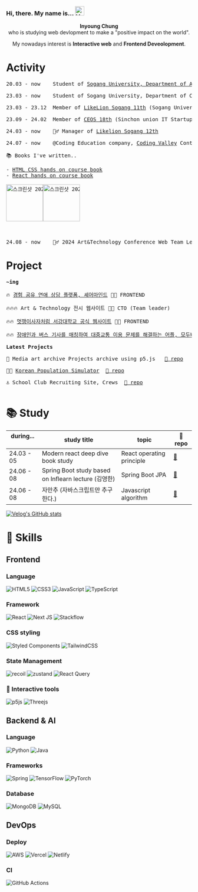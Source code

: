 ### Hi, there. My name is... <img src="https://raw.githubusercontent.com/Tarikul-Islam-Anik/Animated-Fluent-Emojis/master/Emojis/Hand%20gestures/Hand%20with%20Fingers%20Splayed%20Light%20Skin%20Tone.png" alt="Hand with Fingers Splayed Light Skin Tone" width="25" height="25" />

<p align="center"> <b>Inyoung Chung</b> <br/> who is studying web devlopment to make a "positive impact on the world".</p>
<p align="center"> My nowadays interest is <b>Interactive web</b> and <b>Frontend Deveolopment</b>. </p>

# Activity


<pre>
20.03 - now    Student of <a href="https://creative.sogang.ac.kr/">Sogang University, Department of Art and Technology</a>
  
23.03 - now    Student of Sogang University, Department of Convergence Software
  
23.03 - 23.12  Member of <a href="">LikeLion Sogang 11th</a> (Sogang University IT Startup club) - Frontend part
  
23.09 - 24.02  Member of <a href="https://ceos-sinchon.com/">CEOS 18th</a> (Sinchon union IT Startup club) - Frontend part
  
24.03 - now    🦸‍♂️ Manager of <a href="https://github.com/LIKELION-SOGANG">Likelion Sogang 12th</a>
  
24.07 - now    @Coding Education company, <a href="https://www.codingvalley.com/">Coding Valley</a> Contents Team

📚 Books I've written..

- <a href="https://www.codingvalley.com/about/book">HTML CSS hands on course book</a>
- <a href="https://www.codingvalley.com/about/book">React hands on course book</a>
  
<img width="100" alt="스크린샷 2024-09-16 오후 5 27 07" src="https://github.com/user-attachments/assets/4f1c3ad2-58af-42cc-bd19-6760ea1e510d"><img width="100" alt="스크린샷 2024-09-16 오후 5 27 27" src="https://github.com/user-attachments/assets/4c886525-9d1b-4e24-ab4c-ffda0fe6b2db">


  
24.08 - now    🦸‍♂️ 2024 Art&Technology Conference Web Team Leader
</pre>

# Project

<pre>
<b>~ing</b>

🔥 <a href="https://www.sharemindapp.com/share">경험 공유 연애 상담 플랫폼, 셰어마인드</a> 👨‍💻 FRONTEND 

🔥🔥🔥 Art & Technology 전시 웹사이트 👨‍💻 CTO (Team leader)

🔥🔥 <a href="https://www.likelionsg.site/">멋쟁이사자처럼 서강대학교 공식 웹사이트</a> 👨‍💻 FRONTEND

🔥🔥 <a href="https://github.com/Modubus/ModubusFrontend">장애인과 버스 기사를 매칭하여 대중교통 이용 문제를 해결하는 어플, 모두버스</a> 👨‍💻 FRONTEND

<b>Latest Projects</b>
  
🎨 Media art archive Projects archive using p5.js   <a href="https://github.com/rmdnps10/p5.js-algorithmic-work">🔗 repo</a>
  
👩‍🦲 <a href="https://korea-population-simulator.vercel.app/">Korean Population Simulator</a>  <a href="https://github.com/rmdnps10/Korea-Population-Simulator?tab=readme-ov-file">🔗 repo</a>

⚓️ School Club Recruiting Site, Crews  <a href="https://github.com/Goonco/crews-old-client">🔗 repo</a>

</pre>

# 📚 Study

| during... &nbsp;&nbsp;&nbsp;&nbsp; | study title                       | topic                     | 🔗 repo
| ---------- | --------------------------------- | ------------------------- | --------------------------------------------------------- |
| 24.03 - 05 | Modern react deep dive book study      | React operating principle | [🔗](https://github.com/Deep-Dive-React/react-study-archive)    |
| 24.06 - 08 | Spring Boot study based on Inflearn lecture (김영한)      | Spring Boot JPA           | [🔗](https://github.com/Mustsa-Spring-Study/Spring-Boot)        |
| 24.06 - 08 | 자만추 (자바스크립트만 추구한다.) | Javascript algorithm      | [🔗](https://github.com/Mustsa-JS-Algorithm-Study/JS-Algorithm) |

[![Velog's GitHub stats](https://velog-readme-stats.vercel.app/api?name=rmdnps10)](https://github.com/eungyeole/velog-readme-stats)

# 🚀 Skills

## Frontend

### Language

![HTML5](https://img.shields.io/badge/html5-%23E34F26.svg?style=for-the-badge&logo=html5&logoColor=white)
![CSS3](https://img.shields.io/badge/css3-%231572B6.svg?style=for-the-badge&logo=css3&logoColor=white)
![JavaScript](https://img.shields.io/badge/javascript-%23323330.svg?style=for-the-badge&logo=javascript&logoColor=%23F7DF1E)
![TypeScript](https://img.shields.io/badge/typescript-%23007ACC.svg?style=for-the-badge&logo=typescript&logoColor=white)

### Framework

![React](https://img.shields.io/badge/react-%2320232a.svg?style=for-the-badge&logo=react&logoColor=%2361DAFB)
![Next JS](https://img.shields.io/badge/Next-black?style=for-the-badge&logo=next.js&logoColor=white)
![Stackflow](https://img.shields.io/badge/stackflow-carrot?style=for-the-badge&logo=stackflow&logoColor=white)

### CSS styling

![Styled Components](https://img.shields.io/badge/styled--components-DB7093?style=for-the-badge&logo=styled-components&logoColor=white)
![TailwindCSS](https://img.shields.io/badge/tailwindcss-%2338B2AC.svg?style=for-the-badge&logo=tailwind-css&logoColor=white)

### State Management

![recoil](https://img.shields.io/badge/recoil-3578E5?style=for-the-badge&logo=recoil&logoColor=black)
![zustand](https://img.shields.io/badge/zustand-%2320232a.svg?style=for-the-badge&logo=react&logoColor=%2361DAFB)
![React Query](https://img.shields.io/badge/-React%20Query-FF4154?style=for-the-badge&logo=react%20query&logoColor=white)

### 🤩 Interactive tools

![p5js](https://img.shields.io/badge/p5.js-ED225D?style=for-the-badge&logo=p5.js&logoColor=FFFFFF)
![Threejs](https://img.shields.io/badge/threejs-black?style=for-the-badge&logo=three.js&logoColor=white)

## Backend & AI

### Language

![Python](https://img.shields.io/badge/python-3670A0?style=for-the-badge&logo=python&logoColor=ffdd54)
![Java](https://img.shields.io/badge/java-%23ED8B00.svg?style=for-the-badge&logo=openjdk&logoColor=white)

### Frameworks

![Spring](https://img.shields.io/badge/spring-%236DB33F.svg?style=for-the-badge&logo=spring&logoColor=white)
![TensorFlow](https://img.shields.io/badge/TensorFlow-%23FF6F00.svg?style=for-the-badge&logo=TensorFlow&logoColor=white)
![PyTorch](https://img.shields.io/badge/PyTorch-%23EE4C2C.svg?style=for-the-badge&logo=PyTorch&logoColor=white)

### Database

![MongoDB](https://img.shields.io/badge/MongoDB-%234ea94b.svg?style=for-the-badge&logo=mongodb&logoColor=white)
![MySQL](https://img.shields.io/badge/mysql-4479A1.svg?style=for-the-badge&logo=mysql&logoColor=white)

## DevOps

### Deploy

![AWS](https://img.shields.io/badge/AWS-%23FF9900.svg?style=for-the-badge&logo=amazon-aws&logoColor=white)
![Vercel](https://img.shields.io/badge/vercel-%23000000.svg?style=for-the-badge&logo=vercel&logoColor=white)
![Netlify](https://img.shields.io/badge/netlify-%23000000.svg?style=for-the-badge&logo=netlify&logoColor=#00C7B7)

### CI

![GitHub Actions](https://img.shields.io/badge/github%20actions-%232671E5.svg?style=for-the-badge&logo=githubactions&logoColor=white)

<!--
**rmdnps10/rmdnps10** is a ✨ _special_ ✨ repository because its `README.md` (this file) appears on your GitHub profile.

Here are some ideas to get you started:

- 🔭 I’m currently working on ...
- 🌱 I’m currently learning ...
- 👯 I’m looking to collaborate on ...
- 🤔 I’m looking for help with ...
- 💬 Ask me about ...
- 📫 How to reach me: ...
- 😄 Pronouns: ...
- ⚡ Fun fact: ...
-->
